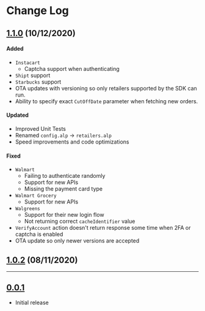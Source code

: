 ﻿# Change Log

## [1.1.0](https://github.com/BlinkReceipt/br_account_linking/releases/tag/1.1.0) (10/12/2020)
#### Added
* `Instacart`
    * Captcha support when authenticating
* `Shipt` support 
* `Starbucks` support
* OTA updates with versioning so only retailers supported by the SDK can run.
* Ability to specify exact `CutOffDate` parameter when fetching new orders.


#### Updated
* Improved Unit Tests
* Renamed `config.alp` -> `retailers.alp`
* Speed improvements and code optimizations


#### Fixed
* `Walmart` 
    * Failing to authenticate randomly
    * Support for new APIs
    * Missing the payment card type 
* `Walmart Grocery`
    * Support for new APIs
* `Walgreens`
    * Support for their new login flow
    * Not returning correct `cacheIdentifier` value
* `VerifyAccount` action doesn't return response some time when 2FA or captcha is enabled
* OTA update so only newer versions are accepted  

## [1.0.2](https://github.com/BlinkReceipt/br_account_linking/releases/tag/1.0.2) (08/11/2020)

---
## [0.0.1](https://github.com/BlinkReceipt/br_account_linking/releases/tag/0.0.1)
- Initial release
